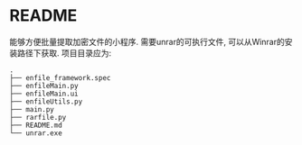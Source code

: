 # README

能够方便批量提取加密文件的小程序. 需要unrar的可执行文件, 可以从Winrar的安装路径下获取. 项目目录应为:

```
.
├── enfile_framework.spec
├── enfileMain.py
├── enfileMain.ui
├── enfileUtils.py
├── main.py
├── rarfile.py
├── README.md
└── unrar.exe
```